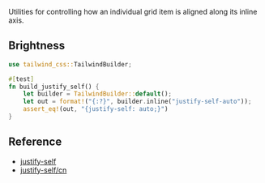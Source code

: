 Utilities for controlling how an individual grid item is aligned along its inline axis.

## Brightness

```rust
use tailwind_css::TailwindBuilder;

#[test]
fn build_justify_self() {
    let builder = TailwindBuilder::default();
    let out = format!("{:?}", builder.inline("justify-self-auto"));
    assert_eq!(out, "{justify-self: auto;}")
}
```

## Reference

- [justify-self](https://tailwindcss.com/docs/justify-self)
- [justify-self/cn](https://tailwindcss.cn/docs/justify-self)
